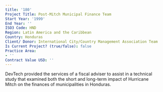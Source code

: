 ```yaml
---
title: '180'
Project Title: Post-Mitch Municipal Finance Team
Start Year: '1999'
End Year: ''
ISO3 Code: HND
Region: Latin America and the Caribbean
Country: Honduras
Client/ Donor: International City/Country Management Association Team
Is Current Project? (true/false): false
Practice Area:
- ''
Contract Value USD: ''
---
```


DevTech provided the services of a fiscal adviser to assist in a technical study that examined both the short and long-term impact of Hurricane Mitch on the finances of municipalities in Honduras.